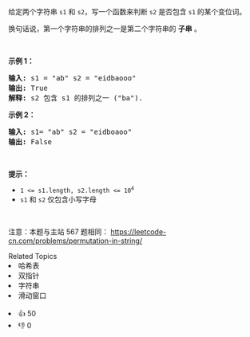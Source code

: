 <p>给定两个字符串&nbsp;<code>s1</code>&nbsp;和&nbsp;<code>s2</code>，写一个函数来判断 <code>s2</code> 是否包含 <code>s1</code><strong>&nbsp;</strong>的某个变位词。</p>

<p>换句话说，第一个字符串的排列之一是第二个字符串的 <strong>子串</strong> 。</p>

<p>&nbsp;</p>

<p><strong>示例 1：</strong></p>

<pre>
<strong>输入: </strong>s1 = &quot;ab&quot; s2 = &quot;eidbaooo&quot;
<strong>输出: </strong>True
<strong>解释:</strong> s2 包含 s1 的排列之一 (&quot;ba&quot;).
</pre>

<p><strong>示例 2：</strong></p>

<pre>
<strong>输入: </strong>s1= &quot;ab&quot; s2 = &quot;eidboaoo&quot;
<strong>输出:</strong> False
</pre>

<p>&nbsp;</p>

<p><strong>提示：</strong></p>

<ul>
	<li><code>1 &lt;= s1.length, s2.length &lt;= 10<sup>4</sup></code></li>
	<li><code>s1</code> 和 <code>s2</code> 仅包含小写字母</li>
</ul>

<p>&nbsp;</p>

<p><meta charset="UTF-8" />注意：本题与主站 567&nbsp;题相同：&nbsp;<a href="https://leetcode-cn.com/problems/permutation-in-string/">https://leetcode-cn.com/problems/permutation-in-string/</a></p>
<div><div>Related Topics</div><div><li>哈希表</li><li>双指针</li><li>字符串</li><li>滑动窗口</li></div></div><br><div><li>👍 50</li><li>👎 0</li></div>